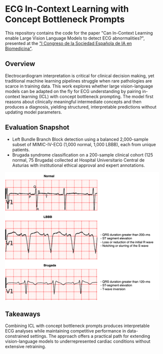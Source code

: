 # ECG In-Context Learning with Concept Bottleneck Prompts

This repository contains the code for the paper "Can In-Context Learning enable Large Vision Language Models to detect ECG abnormalities?", presented at the ["I Congreso de la Sociedad Española de IA en Biomedicina"](https://2025.iabiomed.org/).

## Overview
Electrocardiogram interpretation is critical for clinical decision making, yet traditional machine learning pipelines struggle when rare pathologies are scarce in training data. This work explores whether large vision-language models can be adapted on the fly for ECG understanding by pairing in-context learning (ICL) with concept bottleneck prompting. The model first reasons about clinically meaningful intermediate concepts and then produces a diagnosis, yielding structured, interpretable predictions without updating model parameters.



## Evaluation Snapshot
- Left Bundle Branch Block detection using a balanced 2,000-sample subset of MIMIC-IV-ECG (1,000 normal, 1,000 LBBB), each from unique patients.
- Brugada syndrome classification on a 200-sample clinical cohort (125 normal, 75 Brugada) collected at Hospital Universitario Central de Asturias with institutional ethical approval and expert annotations.

![Representative ECGs for LBBB and Brugada](LBBB-Brugada.png)

## Takeaways
Combining ICL with concept bottleneck prompts produces interpretable ECG analyses while maintaining competitive performance in data-constrained settings. The approach offers a practical path for extending vision-language models to underrepresented cardiac conditions without extensive retraining.




